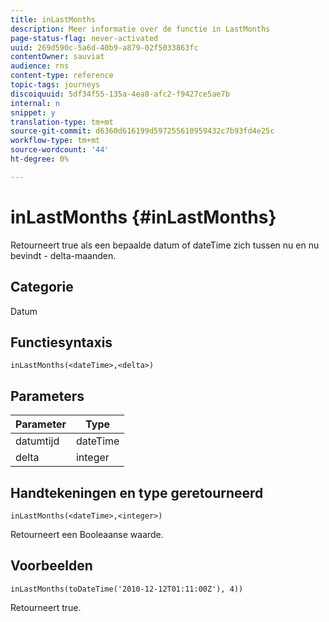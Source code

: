 ```yaml
---
title: inLastMonths
description: Meer informatie over de functie in LastMonths
page-status-flag: never-activated
uuid: 269d590c-5a6d-40b9-a879-02f5033863fc
contentOwner: sauviat
audience: rns
content-type: reference
topic-tags: journeys
discoiquuid: 5df34f55-135a-4ea8-afc2-f9427ce5ae7b
internal: n
snippet: y
translation-type: tm+mt
source-git-commit: d6360d616199d597255610959432c7b93fd4e25c
workflow-type: tm+mt
source-wordcount: '44'
ht-degree: 0%

---
```



# inLastMonths {#inLastMonths}

Retourneert true als een bepaalde datum of dateTime zich tussen nu en nu bevindt - delta-maanden.

## Categorie

Datum

## Functiesyntaxis

`inLastMonths(<dateTime>,<delta>)`

## Parameters

| Parameter | Type |
|-----------|------------------|
| datumtijd | dateTime |
| delta | integer |

## Handtekeningen en type geretourneerd

`inLastMonths(<dateTime>,<integer>)`

Retourneert een Booleaanse waarde.

## Voorbeelden

`inLastMonths(toDateTime('2010-12-12T01:11:00Z'), 4))`

Retourneert true.
